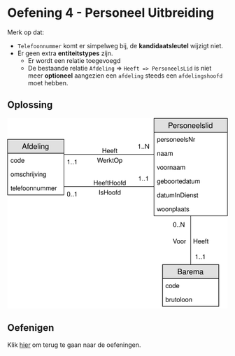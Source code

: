 # Oefening 4 - Personeel Uitbreiding
Merk op dat:
- `Telefoonnummer` komt er simpelweg bij, de **kandidaatsleutel** wijzigt niet.
- Er geen extra **entiteitstypes** zijn.
    - Er wordt een relatie toegevoegd
    - De bestaande relatie `Afdeling` => `Heeft => PersoneelsLid` is niet meer **optioneel** aangezien een `afdeling` steeds een `afdelingshoofd` moet hebben.

## Oplossing

<img src="./exercise-4.svg">

## Oefenigen
Klik [hier](../exercises.md) om terug te gaan naar de oefeningen.